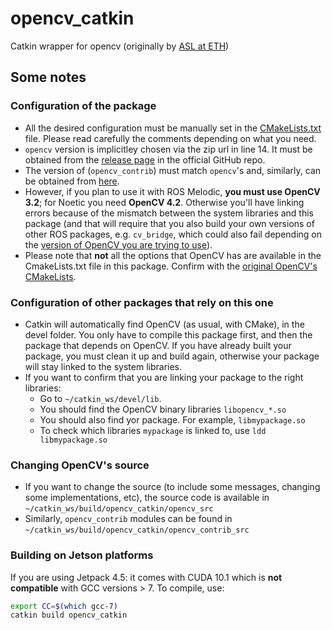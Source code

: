 # opencv_catkin

Catkin wrapper for opencv (originally by [ASL at ETH](https://github.com/ethz-asl/opencv3_catkin))

## Some notes

### Configuration of the package
- All the desired configuration must be manually set in the [CMakeLists.txt](CMakeLists.txt) file. Please read carefully the comments depending on what you need.
- `opencv` version is implicitley chosen via the zip url in line 14. It must be obtained from the [release page](https://github.com/opencv/opencv/releases) in the official GitHub repo.
- The version of (`opencv_contrib`) must match `opencv`'s and, similarly, can be obtained from [here](https://github.com/opencv/opencv_contrib/releases).
- However, if you plan to use it with ROS Melodic, **you must use OpenCV 3.2**; for Noetic you need **OpenCV 4.2**. Otherwise you'll have linking errors because of the mismatch between the system libraries and this package (and that will require that you also build your own versions of other ROS packages, e.g. `cv_bridge`, which could also fail depending on the [version of OpenCV you are trying to use](https://github.com/ros-perception/vision_opencv/issues/291)).
- Please note that **not** all the options that OpenCV has are available in the CmakeLists.txt file in this package. Confirm with the [original OpenCV's CMakeLists](https://github.com/opencv/opencv/blob/master/CMakeLists.txt).

### Configuration of other packages that rely on this one
- Catkin will automatically find OpenCV (as usual, with CMake), in the devel folder. You only have to compile this package first, and then the package that depends on OpenCV. If you have already built your package, you must clean it up and build again, otherwise your package will stay linked to the system libraries.
- If you want to confirm that you are linking your package to the right libraries:
  -  Go to `~/catkin_ws/devel/lib`. 
  -  You should find the OpenCV binary libraries `libopencv_*.so`
  -  You should also find yor package. For example, `libmypackage.so`
  -  To check which libraries `mypackage` is linked to, use `ldd libmypackage.so`

### Changing OpenCV's source
- If you want to change the source (to include some messages, changing some implementations, etc), the source code is available in `~/catkin_ws/build/opencv_catkin/opencv_src`
- Similarly, `opencv_contrib` modules can be found in `~/catkin_ws/build/opencv_catkin/opencv_contrib_src`

### Building on Jetson platforms
If you are using Jetpack 4.5: it comes with CUDA 10.1 which is **not compatible** with GCC versions > 7. To compile, use:
```sh
export CC=$(which gcc-7)
catkin build opencv_catkin
```
